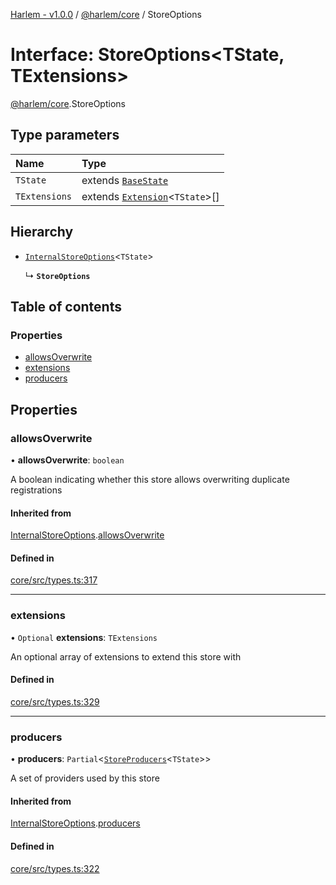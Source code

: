 [Harlem - v1.0.0](../index.md) / [@harlem/core](../modules/harlem_core.md) / StoreOptions

# Interface: StoreOptions<TState, TExtensions\>

[@harlem/core](../modules/harlem_core.md).StoreOptions

## Type parameters

| Name | Type |
| :------ | :------ |
| `TState` | extends [`BaseState`](../modules/harlem_core.md#basestate) |
| `TExtensions` | extends [`Extension`](../modules/harlem_core.md#extension)<`TState`\>[] |

## Hierarchy

- [`InternalStoreOptions`](harlem_core.InternalStoreOptions.md)<`TState`\>

  ↳ **`StoreOptions`**

## Table of contents

### Properties

- [allowsOverwrite](harlem_core.StoreOptions.md#allowsoverwrite)
- [extensions](harlem_core.StoreOptions.md#extensions)
- [producers](harlem_core.StoreOptions.md#producers)

## Properties

### allowsOverwrite

• **allowsOverwrite**: `boolean`

A boolean indicating whether this store allows overwriting duplicate registrations

#### Inherited from

[InternalStoreOptions](harlem_core.InternalStoreOptions.md).[allowsOverwrite](harlem_core.InternalStoreOptions.md#allowsoverwrite)

#### Defined in

[core/src/types.ts:317](https://github.com/andrewcourtice/harlem/blob/ca8d117/core/src/types.ts#L317)

___

### extensions

• `Optional` **extensions**: `TExtensions`

An optional array of extensions to extend this store with

#### Defined in

[core/src/types.ts:329](https://github.com/andrewcourtice/harlem/blob/ca8d117/core/src/types.ts#L329)

___

### producers

• **producers**: `Partial`<[`StoreProducers`](harlem_core.StoreProducers.md)<`TState`\>\>

A set of providers used by this store

#### Inherited from

[InternalStoreOptions](harlem_core.InternalStoreOptions.md).[producers](harlem_core.InternalStoreOptions.md#producers)

#### Defined in

[core/src/types.ts:322](https://github.com/andrewcourtice/harlem/blob/ca8d117/core/src/types.ts#L322)
